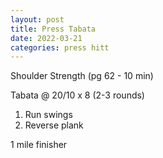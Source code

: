 ```yaml
---
layout: post
title: Press Tabata
date: 2022-03-21
categories: press hitt
---
```

Shoulder Strength (pg 62 - 10 min)

Tabata @ 20/10 x 8 (2-3 rounds)
1. Run swings
2. Reverse plank

1 mile finisher